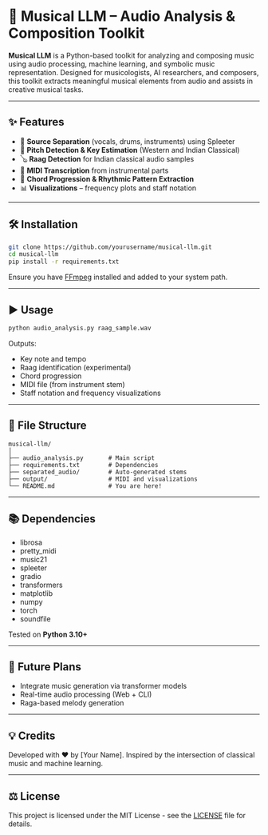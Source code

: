 # 🎵 Musical LLM – Audio Analysis & Composition Toolkit

**Musical LLM** is a Python-based toolkit for analyzing and composing music using audio processing, machine learning, and symbolic music representation. Designed for musicologists, AI researchers, and composers, this toolkit extracts meaningful musical elements from audio and assists in creative musical tasks.

---

## ✨ Features

* 🎹 **Source Separation** (vocals, drums, instruments) using Spleeter
* 🎼 **Pitch Detection & Key Estimation** (Western and Indian Classical)
* 🪕 **Raag Detection** for Indian classical audio samples
* 🎺 **MIDI Transcription** from instrumental parts
* 🔄 **Chord Progression & Rhythmic Pattern Extraction**
* 📊 **Visualizations** – frequency plots and staff notation

---

## 🛠️ Installation

```bash
git clone https://github.com/yourusername/musical-llm.git
cd musical-llm
pip install -r requirements.txt
```

Ensure you have [FFmpeg](https://ffmpeg.org/download.html) installed and added to your system path.

---

## ▶️ Usage

```bash
python audio_analysis.py raag_sample.wav
```

Outputs:

* Key note and tempo
* Raag identification (experimental)
* Chord progression
* MIDI file (from instrument stem)
* Staff notation and frequency visualizations

---

## 📁 File Structure

```
musical-llm/
│
├── audio_analysis.py       # Main script
├── requirements.txt        # Dependencies
├── separated_audio/        # Auto-generated stems
├── output/                 # MIDI and visualizations
└── README.md               # You are here!
```

---

## 📚 Dependencies

* librosa
* pretty\_midi
* music21
* spleeter
* gradio
* transformers
* matplotlib
* numpy
* torch
* soundfile

Tested on **Python 3.10+**

---

## 🧠 Future Plans

* Integrate music generation via transformer models
* Real-time audio processing (Web + CLI)
* Raga-based melody generation

---

## 💡 Credits

Developed with ❤️ by \[Your Name].
Inspired by the intersection of classical music and machine learning.

---

## ⚖️ License

This project is licensed under the MIT License - see the [LICENSE](LICENSE) file for details.
